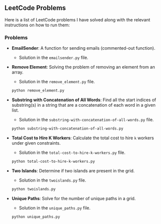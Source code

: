 ## LeetCode Problems

Here is a list of LeetCode problems I have solved along with the relevant instructions on how to run them:

### Problems

- **EmailSender**: A function for sending emails (commented-out function).
    - Solution in the `emailsender.py` file.
  
- **Remove Element**: Solving the problem of removing an element from an array.
    - Solution in the `remove_element.py` file.
    ```bash
    python remove_element.py
    ```

- **Substring with Concatenation of All Words**: Find all the start indices of substring(s) in a string that are a concatenation of each word in a given list.
    - Solution in the `substring-with-concatenation-of-all-words.py` file.
    ```bash
    python substring-with-concatenation-of-all-words.py
    ```

- **Total Cost to Hire K Workers**: Calculate the total cost to hire `k` workers under given constraints.
    - Solution in the `total-cost-to-hire-k-workers.py` file.
    ```bash
    python total-cost-to-hire-k-workers.py
    ```

- **Two Islands**: Determine if two islands are present in the grid.
    - Solution in the `twoislands.py` file.
    ```bash
    python twoislands.py
    ```

- **Unique Paths**: Solve for the number of unique paths in a grid.
    - Solution in the `unique_paths.py` file.
    ```bash
    python unique_paths.py
    ```
